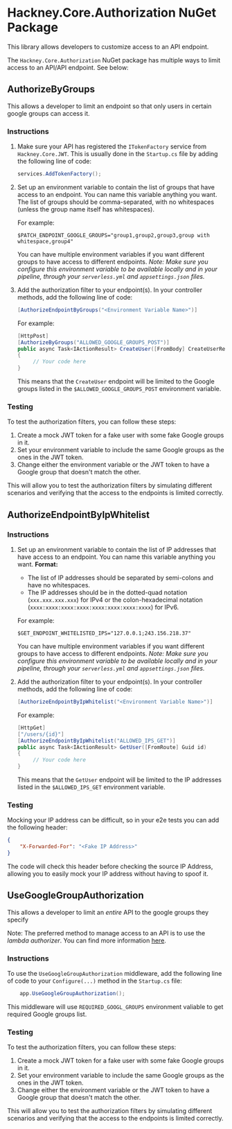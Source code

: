 ﻿# Hackney.Core.Authorization NuGet Package
This library allows developers to customize access to an API endpoint.

The `Hackney.Core.Authorization` NuGet package has multiple ways to limit access to an API/API endpoint. See below:

## AuthorizeByGroups

This allows a developer to limit an endpoint so that only users in certain google groups can access it. 

### Instructions

1. Make sure your API has registered the `ITokenFactory` service from `Hackney.Core.JWT`. This is usually done in the `Startup.cs` file by adding the following line of code:
	```csharp
	services.AddTokenFactory();
	```

2. Set up an environment variable to contain the list of groups that have access to an endpoint. You can name this variable anything you want. The list of groups should be comma-separated, with no whitespaces (unless the group 	name itself has whitespaces). 
	
	For example:
	```shell
	$PATCH_ENDPOINT_GOOGLE_GROUPS="group1,group2,group3,group with whitespace,group4"
	```

	You can have multiple environment variables if you want different groups to have access to different endpoints.
	_Note: Make sure you configure this environment variable to be available locally and in your pipeline, through your `serverless.yml` and `appsettings.json` files._

3. Add the authorization filter to your endpoint(s). In your controller methods, add the following line of code:
	
	```csharp
	[AuthorizeEndpointByGroups("<Environment Variable Name>")]
	```

	For example:
	```csharp
	[HttpPost]
	[AuthorizeByGroups("ALLOWED_GOOGLE_GROUPS_POST")]
	public async Task<IActionResult> CreateUser([FromBody] CreateUserRequest request)
	{
		 // Your code here
	}
	```

	This means that the `CreateUser` endpoint will be limited to the Google groups listed in the `$ALLOWED_GOOGLE_GROUPS_POST` environment variable.

### Testing
To test the authorization filters, you can follow these steps:

1. Create a mock JWT token for a fake user with some fake Google groups in it.
2. Set your environment variable to include the same Google groups as the ones in the JWT token.
3. Change either the environment variable or the JWT token to have a Google group that doesn't match the other.

This will allow you to test the authorization filters by simulating different scenarios and verifying that the access to the endpoints is limited correctly.

## AuthorizeEndpointByIpWhitelist

### Instructions

1. Set up an environment variable to contain the list of IP addresses that have access to an endpoint. You can name this variable anything you want.
	**Format:**
	- The list of IP addresses should be separated by semi-colons and have no whitespaces.
	- The IP addresses should be in the dotted-quad notation (`xxx.xxx.xxx.xxx`) for IPv4 or the colon-hexadecimal notation (`xxxx:xxxx:xxxx:xxxx:xxxx:xxxx:xxxx:xxxx`) for IPv6.
	
	For example:
	```shell
	$GET_ENDPOINT_WHITELISTED_IPS="127.0.0.1;243.156.218.37"
	```

	You can have multiple environment variables if you want different groups to have access to different endpoints.
	_Note: Make sure you configure this environment variable to be available locally and in your pipeline, through your `serverless.yml` and `appsettings.json` files._

3. Add the authorization filter to your endpoint(s). In your controller methods, add the following line of code:
	
	```csharp
	[AuthorizeEndpointByIpWhitelist("<Environment Variable Name>")]
	```

	For example:
	```csharp
	[HttpGet]
	["/users/{id}"]
	[AuthorizeEndpointByIpWhitelist("ALLOWED_IPS_GET")]
	public async Task<IActionResult> GetUser([FromRoute] Guid id)
	{
		 // Your code here
	}
	```

	This means that the `GetUser` endpoint will be limited to the IP addresses listed in the `$ALLOWED_IPS_GET` environment variable.

### Testing
Mocking your IP address can be difficult, so in your e2e tests you can add the following header:
```json
{
	"X-Forwarded-For": "<Fake IP Address>"
}
```
The code will check this header before checking the source IP Address, allowing you to easily mock your IP address without having to spoof it.

## UseGoogleGroupAuthorization

This allows a developer to limit an *entire* API to the google groups they specify

Note: The preferred method to manage access to an API is to use the *lambda authorizer*. You can find more information [here](https://playbook.hackney.gov.uk/API-Playbook/lambda_authoriser).

### Instructions

To use the `UseGoogleGroupAuthorization` middleware, add the following line of code to your `Configure(...)` method in the `Startup.cs` file:

```csharp
	app.UseGoogleGroupAuthorization();
```

This middleware will use `REQUIRED_GOOGL_GROUPS` environment valiable to get required Google groups list.

### Testing
To test the authorization filters, you can follow these steps:

1. Create a mock JWT token for a fake user with some fake Google groups in it.
2. Set your environment variable to include the same Google groups as the ones in the JWT token.
3. Change either the environment variable or the JWT token to have a Google group that doesn't match the other.

This will allow you to test the authorization filters by simulating different scenarios and verifying that the access to the endpoints is limited correctly.